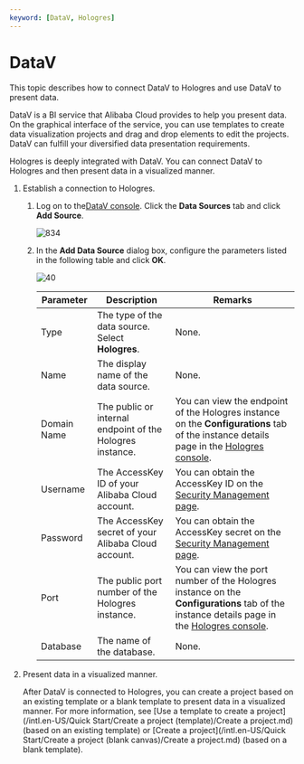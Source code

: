 ```yaml
---
keyword: [DataV, Hologres]
---
```


# DataV

This topic describes how to connect DataV to Hologres and use DataV to present data.

DataV is a BI service that Alibaba Cloud provides to help you present data. On the graphical interface of the service, you can use templates to create data visualization projects and drag and drop elements to edit the projects. DataV can fulfill your diversified data presentation requirements.

Hologres is deeply integrated with DataV. You can connect DataV to Hologres and then present data in a visualized manner.

1.  Establish a connection to Hologres.

    1.  Log on to the[DataV console](https://account.alibabacloud.com/login/login.htm?oauth_callback=http%3A%2F%2Fdatav-ap-southeast-1.alibabacloud.com%2F1%2Fproject). Click the **Data Sources** tab and click **Add Source**.

        ![834](https://static-aliyun-doc.oss-cn-hangzhou.aliyuncs.com/assets/img/en-US/1205013061/p100341.png)

    2.  In the **Add Data Source** dialog box, configure the parameters listed in the following table and click **OK**.

        ![40](https://static-aliyun-doc.oss-cn-hangzhou.aliyuncs.com/assets/img/en-US/1205013061/p113812.png)

        |Parameter|Description|Remarks|
        |---------|-----------|-------|
        |Type|The type of the data source. Select **Hologres**.|None.|
        |Name|The display name of the data source.|None.|
        |Domain Name|The public or internal endpoint of the Hologres instance.|You can view the endpoint of the Hologres instance on the **Configurations** tab of the instance details page in the [Hologres console](https://hologram.console.aliyun.com/#/instance).|
        |Username|The AccessKey ID of your Alibaba Cloud account.|You can obtain the AccessKey ID on the [Security Management page](https://usercenter.console.aliyun.com/?spm=5176.2020520153.nav-right.dak.3bcf415dCWGUBj#/manage/ak).|
        |Password|The AccessKey secret of your Alibaba Cloud account.|You can obtain the AccessKey secret on the [Security Management page](https://usercenter.console.aliyun.com/?spm=5176.2020520153.nav-right.dak.3bcf415dCWGUBj#/manage/ak).|
        |Port|The public port number of the Hologres instance.|You can view the port number of the Hologres instance on the **Configurations** tab of the instance details page in the [Hologres console](https://hologram.console.aliyun.com/#/instance).|
        |Database|The name of the database.|None.|

2.  Present data in a visualized manner.

    After DataV is connected to Hologres, you can create a project based on an existing template or a blank template to present data in a visualized manner. For more information, see [Use a template to create a project](/intl.en-US/Quick Start/Create a project (template)/Create a project.md) \(based on an existing template\) or [Create a project](/intl.en-US/Quick Start/Create a project (blank canvas)/Create a project.md) \(based on a blank template\).


